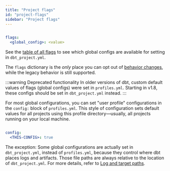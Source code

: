 ```yaml
---
title: "Project flags"
id: "project-flags"
sidebar: "Project flags"
---
```


<File name='dbt_project.yml'>

```yaml

flags:
  <global_config>: <value>

```

</File>

See the [table of all flags](/reference/global-configs/about-global-configs#available-flags) to see which global configs are available for setting in `dbt_project.yml`.

The `flags` dictionary is the _only_ place you can opt out of [behavior changes](/reference/global-configs/legacy-behaviors), while the legacy behavior is still supported.

<VersionBlock lastVersion="1.7">

:::warning Deprecated functionality
In older versions of dbt, custom default values of flags (global configs) were set in `profiles.yml`. Starting in v1.8, these configs should be set in `dbt_project.yml` instead.
:::

For most global configurations, you can set "user profile" configurations in the `config:` block of `profiles.yml`. This style of configuration sets default values for all projects using this profile directory—usually, all projects running on your local machine.

<File name='profiles.yml'>

```yaml

config:
  <THIS-CONFIG>: true

```

</File>

</VersionBlock>

<VersionBlock firstVersion="1.2" lastVersion="1.7">

The exception: Some global configurations are actually set in `dbt_project.yml`, instead of `profiles.yml`, because they control where dbt places logs and artifacts. Those file paths are always relative to the location of `dbt_project.yml`. For more details, refer to [Log and target paths](/reference/global-configs/logs#log-and-target-paths).

</VersionBlock>
